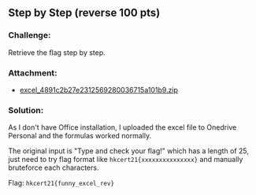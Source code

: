 ## Step by Step (reverse 100 pts)  
### Challenge:  
Retrieve the flag step by step.
### Attachment:
- [excel_4891c2b27e2312569280036715a101b9.zip](https://github.com/6cyril/ctf-writeups/blob/master/HKCERT%20CTF%202021/files/excel_4891c2b27e2312569280036715a101b9.zip?raw=true)

### Solution:  
As I don't have Office installation, I uploaded the excel file to Onedrive Personal and the formulas worked normally.  

The original input is "Type and check your flag!" which has a length of 25, just need to try flag format like `hkcert21{xxxxxxxxxxxxxxx}` and manually bruteforce each characters.

Flag: `hkcert21{funny_excel_rev}` 
  
